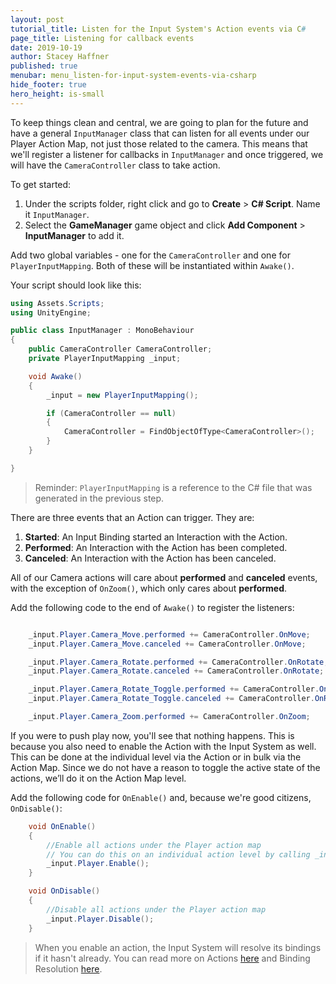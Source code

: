 ```yaml
---
layout: post
tutorial_title: Listen for the Input System's Action events via C#
page_title: Listening for callback events
date: 2019-10-19
author: Stacey Haffner
published: true
menubar: menu_listen-for-input-system-events-via-csharp
hide_footer: true
hero_height: is-small
---
```

To keep things clean and central, we are going to plan for the future and have a general `InputManager` class that can listen for all events under our Player Action Map, not just those related to the camera. This means that we'll register a listener for callbacks in `InputManager` and once triggered, we will have the `CameraController` class to take action.

To get started:

1. Under the scripts folder, right click and go to **Create** > **C# Script**. Name it `InputManager`.
2. Select the **GameManager** game object and click **Add Component** > **InputManager** to add it.

Add two global variables - one for the `CameraController` and one for `PlayerInputMapping`. Both of these will be instantiated within `Awake()`.

Your script should look like this:

```csharp
using Assets.Scripts;
using UnityEngine;

public class InputManager : MonoBehaviour
{
    public CameraController CameraController;
    private PlayerInputMapping _input;

    void Awake()
    {
        _input = new PlayerInputMapping();

        if (CameraController == null)
        {
            CameraController = FindObjectOfType<CameraController>();
        }
    }

}
```

> Reminder: `PlayerInputMapping` is a reference to the C# file that was generated in the previous step. 

There are three events that an Action can trigger. They are:

1. **Started**: An Input Binding started an Interaction with the Action.
2. **Performed**: An Interaction with the Action has been completed.
3. **Canceled**: An Interaction with the Action has been canceled.

All of our Camera actions will care about **performed** and **canceled** events, with the exception of `OnZoom()`, which only cares about **performed**.  

Add the following code to the end of `Awake()` to register the listeners:

```csharp

    _input.Player.Camera_Move.performed += CameraController.OnMove;
    _input.Player.Camera_Move.canceled += CameraController.OnMove;

    _input.Player.Camera_Rotate.performed += CameraController.OnRotate;
    _input.Player.Camera_Rotate.canceled += CameraController.OnRotate;

    _input.Player.Camera_Rotate_Toggle.performed += CameraController.OnRotateToggle;
    _input.Player.Camera_Rotate_Toggle.canceled += CameraController.OnRotateToggle;

    _input.Player.Camera_Zoom.performed += CameraController.OnZoom;
```

If you were to push play now, you'll see that nothing happens. This is because you also need to enable the Action with the Input System as well. This can be done at the individual level via the Action or in bulk via the Action Map. Since we do not have a reason to toggle the active state of the actions, we’ll do it on the Action Map level. 

Add the following code for `OnEnable()` and, because we're good citizens, `OnDisable()`:

```csharp
    void OnEnable()
    {
        //Enable all actions under the Player action map
        // You can do this on an individual action level by calling _input.Player.Camera_Move.Enable() instead.
        _input.Player.Enable();
    }

    void OnDisable()
    {
        //Disable all actions under the Player action map
        _input.Player.Disable();
    }
```

> When you enable an action, the Input System will resolve its bindings if it hasn't already. You can read more on Actions [here](https://docs.unity3d.com/Packages/com.unity.inputsystem@1.0/manual/Actions.html#using-actions) and Binding Resolution [here](https://docs.unity3d.com/Packages/com.unity.inputsystem@1.0/manual/ActionBindings.html#binding-resolution).
